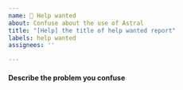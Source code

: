 ```yaml
---
name: 🥺 Help wanted
about: Confuse about the use of Astral
title: "[Help] the title of help wanted report"
labels: help wanted
assignees: ''

---
```


#### Describe the problem you confuse
